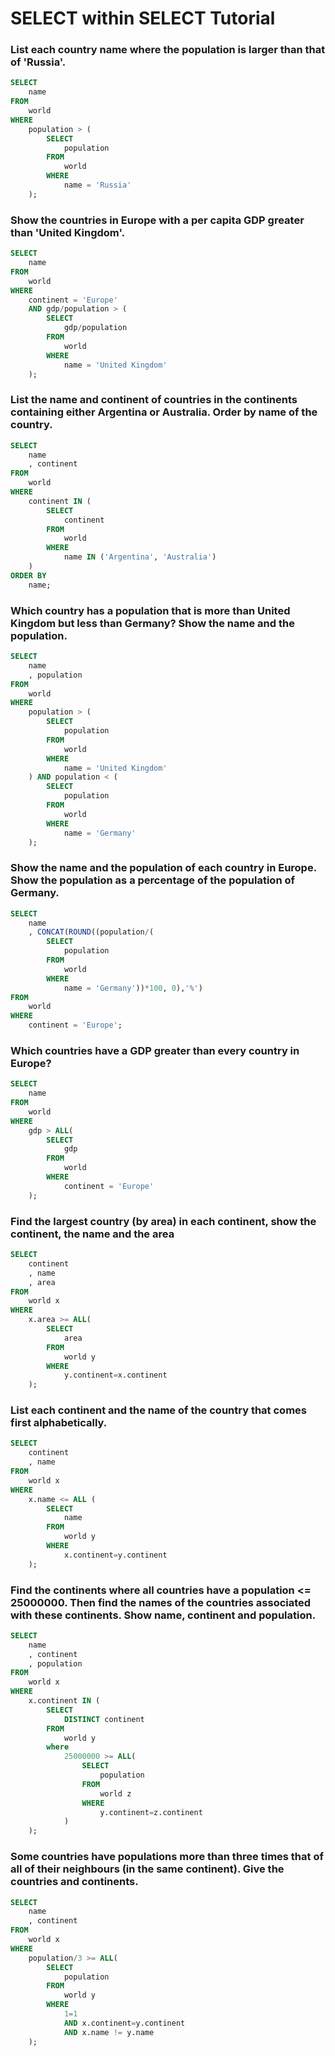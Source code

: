 # SELECT within SELECT Tutorial

### List each country name where the population is larger than that of 'Russia'.
```sql
SELECT
    name
FROM
    world
WHERE
    population > (
        SELECT
            population
        FROM
            world
        WHERE
            name = 'Russia'
    );
```

### Show the countries in Europe with a per capita GDP greater than 'United Kingdom'.
```sql
SELECT
    name
FROM
    world
WHERE
    continent = 'Europe'
    AND gdp/population > (
        SELECT
            gdp/population
        FROM
            world
        WHERE
            name = 'United Kingdom'
    );
```

### List the name and continent of countries in the continents containing either Argentina or Australia. Order by name of the country.
```sql
SELECT
    name
    , continent
FROM
    world
WHERE
    continent IN (
        SELECT
            continent
        FROM
            world
        WHERE
            name IN ('Argentina', 'Australia')
    )
ORDER BY
    name;
```

### Which country has a population that is more than United Kingdom but less than Germany? Show the name and the population.
```sql
SELECT
    name
    , population
FROM
    world
WHERE 
    population > (
        SELECT
            population
        FROM
            world
        WHERE
            name = 'United Kingdom'
    ) AND population < (
        SELECT
            population
        FROM
            world
        WHERE
            name = 'Germany'
    );
```

### Show the name and the population of each country in Europe. Show the population as a percentage of the population of Germany.
```sql
SELECT
    name
    , CONCAT(ROUND((population/(
        SELECT
            population
        FROM
            world
        WHERE
            name = 'Germany'))*100, 0),'%')
FROM
    world
WHERE
    continent = 'Europe';

```

### Which countries have a GDP greater than every country in Europe?
```sql
SELECT
    name
FROM
    world
WHERE
    gdp > ALL(
        SELECT
            gdp
        FROM
            world
        WHERE
            continent = 'Europe'
    );
```

### Find the largest country (by area) in each continent, show the continent, the name and the area
```sql
SELECT
    continent
    , name
    , area
FROM 
    world x
WHERE
    x.area >= ALL(
        SELECT 
            area
        FROM
            world y
        WHERE
            y.continent=x.continent
    );
```

### List each continent and the name of the country that comes first alphabetically.
```sql
SELECT
    continent
    , name
FROM
    world x
WHERE
    x.name <= ALL (
        SELECT
            name
        FROM
            world y
        WHERE
            x.continent=y.continent
    );
```

### Find the continents where all countries have a population <= 25000000. Then find the names of the countries associated with these continents. Show name, continent and population.

```sql
SELECT
    name
    , continent
    , population
FROM
    world x
WHERE
    x.continent IN (
        SELECT
            DISTINCT continent
        FROM
            world y
        where
            25000000 >= ALL(
                SELECT
                    population
                FROM
                    world z
                WHERE
                    y.continent=z.continent
            )
    );
```
### Some countries have populations more than three times that of all of their neighbours (in the same continent). Give the countries and continents.
```sql
SELECT
    name
    , continent
FROM
    world x
WHERE
    population/3 >= ALL(
        SELECT
            population
        FROM
            world y
        WHERE
            1=1
            AND x.continent=y.continent
            AND x.name != y.name
    );
```
